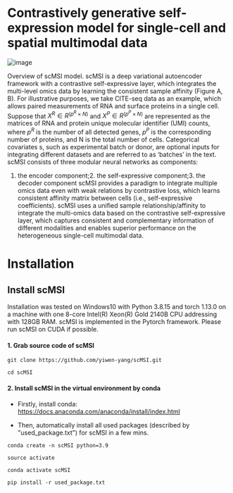 # Contrastively generative self-expression model for single-cell and spatial multimodal data
![image](/Utilities/Main_figure_scMSI.tif)

Overview of scMSI model. scMSI is a deep variational autoencoder framework with a contrastive self-expressive layer, which integrates the multi-level omics data by learning the consistent sample affinity (Figure A, B). For illustrative purposes, we take CITE-seq data as an example, which allows paired measurements of RNA and surface proteins in a single cell. Suppose that $X^R∈R^(p^R×N)$ and $X^P∈R^(p^P×N)$ are represented as the matrices of RNA and protein unique molecular identifier (UMI) counts, where $p^R$ is the number of all detected genes, $p^P$ is the corresponding number of proteins, and N is the total number of cells. Categorical covariates s, such as experimental batch or donor, are optional inputs for integrating different datasets and are referred to as ‘batches’ in the text.
scMSI consists of three modular neural networks as components:
1. the encoder component;2. the self-expressive component;3. the decoder component
scMSI provides a paradigm to integrate multiple omics data even with weak relations by contrastive loss, which learns consistent affinity matrix between cells (i.e., self-expressive coefficients). scMSI uses a unified sample relationship/affinity to integrate the multi-omics data based on the contrastive self-expressive layer, which captures consistent and complementary information of different modalities and enables superior performance on the heterogeneous single-cell multimodal data.

# Installation

## Install scMSI

Installation was tested on Windows10 with Python 3.8.15 and torch 1.13.0 on a machine with one 8-core Intel(R) Xeon(R) Gold 2140B CPU addressing with 128GB RAM.
 scMSI is implemented in the Pytorch framework. Please run scMSI on CUDA if possible.

#### 1. Grab source code of scMSI

```
git clone https://github.com/yiwen-yang/scMSI.git

cd scMSI
```

#### 2. Install scMSI in the virtual environment by conda

* Firstly, install conda: https://docs.anaconda.com/anaconda/install/index.html

* Then, automatically install all used packages (described by "used_package.txt") for scMSI in a few mins.

```
conda create -n scMSI python=3.9

source activate

conda activate scMSI

pip install -r used_package.txt
```
